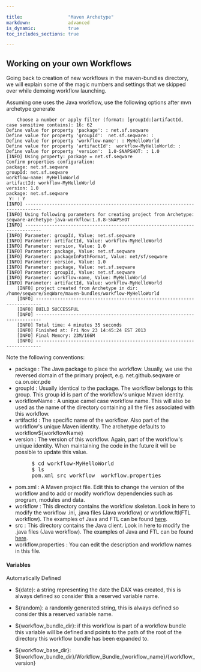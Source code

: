 ```yaml
---

title:                 "Maven Archetype"
markdown:              advanced
is_dynamic:            true
toc_includes_sections: true

---
```


## Working on your own Workflows

Going back to creation of new workflows in the maven-bundles directory, we will explain some of the magic numbers and settings that we skipped over while demoing workflow launching. 

Assuming one uses the Java workflow, use the following options after mvn archetype:generate

        Choose a number or apply filter (format: [groupId:]artifactId, case sensitive contains): 16: 62
	Define value for property 'package': : net.sf.seqware
	Define value for property 'groupId':  net.sf.seqware: : 
	Define value for property 'workflow-name': : MyHelloWorld
	Define value for property 'artifactId':  workflow-MyHelloWorld: : 
	Define value for property 'version':  1.0-SNAPSHOT: : 1.0
	[INFO] Using property: package = net.sf.seqware
	Confirm properties configuration:
	package: net.sf.seqware
	groupId: net.sf.seqware
	workflow-name: MyHelloWorld
	artifactId: workflow-MyHelloWorld
	version: 1.0
	package: net.sf.seqware
	 Y: : Y
	[INFO] ----------------------------------------------------------------------------
	[INFO] Using following parameters for creating project from Archetype: seqware-archetype-java-workflow:1.0.8-SNAPSHOT
	[INFO] ----------------------------------------------------------------------------
	[INFO] Parameter: groupId, Value: net.sf.seqware
	[INFO] Parameter: artifactId, Value: workflow-MyHelloWorld
	[INFO] Parameter: version, Value: 1.0
	[INFO] Parameter: package, Value: net.sf.seqware
	[INFO] Parameter: packageInPathFormat, Value: net/sf/seqware
	[INFO] Parameter: version, Value: 1.0
	[INFO] Parameter: package, Value: net.sf.seqware
	[INFO] Parameter: groupId, Value: net.sf.seqware
	[INFO] Parameter: workflow-name, Value: MyHelloWorld
	[INFO] Parameter: artifactId, Value: workflow-MyHelloWorld
        [INFO] project created from Archetype in dir: /home/seqware/SeqWare/maven-bundles/workflow-MyHelloWorld
        [INFO] ------------------------------------------------------------------------
        [INFO] BUILD SUCCESSFUL
        [INFO] ------------------------------------------------------------------------
        [INFO] Total time: 4 minutes 35 seconds
        [INFO] Finished at: Fri Nov 23 14:45:24 EST 2013
        [INFO] Final Memory: 23M/166M
        [INFO] ------------------------------------------------------------------------



Note the following conventions:

* package
: The Java package to place the workflow. Usually, we use the reversed domain of the primary project, e.g. net.github.seqware or ca.on.oicr.pde
* groupId
: Usually identical to the package. The workflow belongs to this group. This group id is part of the workflow's unique Maven identity.
* workflowName
: A unique camel case workflow name. This will also be used as the name of the directory containing all the files associated with this workflow.
* artifactId
: The specific name of the workflow. Also part of the workflow's unique Maven identity. The archetype defaults to workflow${workflowName}
* version
: The version of this workflow. Again, part of the workflow's unique identity. When maintaining the code in the future it will be possible to update this value.


<!-- this explicit pre tag should be avoided, but the automatic nanoc formatting does not 
seem to work here -->
<pre>
        $ cd workflow-MyHelloWorld
        $ ls
        pom.xml src workflow  workflow.properties
</pre>

* pom.xml
: A Maven project file. Edit this to change the version of the workflow and to add or modify workflow dependencies such as program, modules and data.
* workflow
: This directory contains the workflow skeleton. Look in here to modify the workflow .ini, .java files (Java workflow) or workflow.ftl(FTL workflow). The examples of Java and FTL can be found <a href="/docs/15-workflow-examples/">here</a>.
* src 
: This directory contains the Java client. Look in here to modify the .java files (Java workflow). The examples of Java and FTL can be found <a href="/docs/15-workflow-examples/">here</a>.
* workflow.properties
: You can edit the description and workflow names in this file.

#### Variables

Automatically Defined

* ${date}: a string representing the date the DAX was created, this is always defined so consider this a reserved variable name. 

* ${random}: a randomly generated string, this is always defined so consider this a reserved variable name. 

* ${workflow_bundle_dir}: if this workflow is part of a workflow bundle this variable will be defined and points to the path of the root of the directory this workflow bundle has been expanded to. 

* ${workflow_base_dir}: ${workflow_bundle_dir}/Workflow_Bundle_{workflow_name}/{workflow_version}



